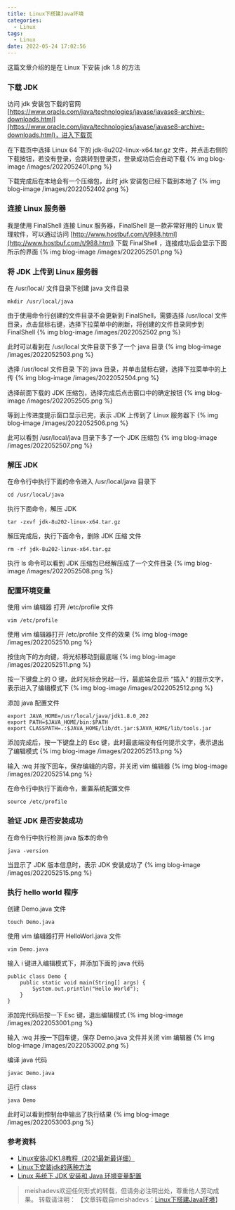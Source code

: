 ```yaml
---
title: Linux下搭建Java环境
categories:
  - Linux
tags:
  - Linux
date: 2022-05-24 17:02:56
---
```


这篇文章介绍的是在 Linux 下安装 jdk 1.8 的方法
<!--more-->

###  下载 JDK
访问 jdk 安装包下载的官网 [https://www.oracle.com/java/technologies/javase/javase8-archive-downloads.html](https://www.oracle.com/java/technologies/javase/javase8-archive-downloads.html)，进入下载页

在下载页中选择 Linux 64 下的 jdk-8u202-linux-x64.tar.gz 文件，并点击右侧的下载按钮，若没有登录，会跳转到登录页，登录成功后会自动下载
{% img blog-image /images/2022052401.png %}

下载完成后在本地会有一个压缩包，此时 jdk 安装包已经下载到本地了
{% img blog-image /images/2022052402.png %}

### 连接 Linux 服务器
我是使用 FinalShell 连接 Linux 服务器，FinalShell 是一款非常好用的 Linux 管理软件，可以通过访问 [http://www.hostbuf.com/t/988.html](http://www.hostbuf.com/t/988.html) 下载 FinalShell ，连接成功后会显示下图所示的界面
{% img blog-image /images/2022052501.png %}

### 将 JDK 上传到 Linux 服务器

在 /usr/local/  文件目录下创建 java 文件目录

	mkdir /usr/local/java

由于使用命令行创建的文件目录不会更新到 FinalShell，需要选择 /usr/local 文件目录，点击鼠标右键，选择下拉菜单中的刷新，将创建的文件目录同步到 FinalShell
{% img blog-image /images/2022052502.png %}

此时可以看到在 /usr/local 文件目录下多了一个  java 目录
{% img blog-image /images/2022052503.png %}

选择 /usr/local 文件目录 下的 java 目录，并单击鼠标右键，选择下拉菜单中的上传
{% img blog-image /images/2022052504.png %}

选择前面下载的 JDK 压缩包，选择完成后点击窗口中的确定按钮
{% img blog-image /images/2022052505.png %}

等到上传进度提示窗口显示已完，表示 JDK 上传到了 Linux 服务器下
{% img blog-image /images/2022052506.png %}

此可以看到 /usr/local/java 目录下多了一个 JDK 压缩包
{% img blog-image /images/2022052507.png %}

### 解压 JDK
在命令行中执行下面的命令进入 /usr/local/java 目录下

	cd /usr/local/java 

执行下面命令，解压 JDK

	tar -zxvf jdk-8u202-linux-x64.tar.gz

解压完成后，执行下面命令，删除 JDK 压缩 文件

	rm -rf jdk-8u202-linux-x64.tar.gz

执行 ls 命令可以看到 JDK 压缩包已经解压成了一个文件目录
{% img blog-image /images/2022052508.png %}

### 配置环境变量

使用 vim 编辑器 打开 /etc/profile 文件

	vim /etc/profile
	
使用 vim 编辑器打开 /etc/profile 文件的效果
{% img blog-image /images/2022052510.png %}

按住向下的方向键，将光标移动到最底端
{% img blog-image /images/2022052511.png %}

按一下键盘上的 O 键，此时光标会另起一行，最底端会显示 “插入” 的提示文字，表示进入了编辑模式下
{% img blog-image /images/2022052512.png %}

添加 java 配置文件

	export JAVA_HOME=/usr/local/java/jdk1.8.0_202
	export PATH=$JAVA_HOME/bin:$PATH
	export CLASSPATH=.:$JAVA_HOME/lib/dt.jar:$JAVA_HOME/lib/tools.jar
	
添加完成后，按一下键盘上的 Esc 键，此时最底端没有任何提示文字，表示退出了编辑模式
{% img blog-image /images/2022052513.png %}

输入 :wq 并按下回车，保存编辑的内容，并关闭 vim 编辑器
{% img blog-image /images/2022052514.png %}

在命令行中执行下面命令，重置系统配置文件

	source /etc/profile
	
### 验证 JDK 是否安装成功

在命令行中执行检测 java 版本的命令

	java -version

当显示了 JDK 版本信息时，表示 JDK 安装成功了
{% img blog-image /images/2022052515.png %}

### 执行 hello world 程序

创建 Demo.java 文件

	touch Demo.java
	
使用 vim 编辑器打开 HelloWorl.java 文件

	vim Demo.java
	
输入 i 键进入编辑模式下，并添加下面的 java 代码

	public class Demo {
		public static void main(String[] args) {
			System.out.println("Hello World");
		}
	}

添加完代码后按一下 Esc 键，退出编辑模式
{% img blog-image /images/2022053001.png %}

输入 :wq 并按一下回车键，保存 Demo.java 文件并关闭 vim 编辑器
{% img blog-image /images/2022053002.png %}

编译 java 代码

	javac Demo.java
	
运行 class

	java Demo
	
此时可以看到控制台中输出了执行结果
{% img blog-image /images/2022053003.png %}

### 参考资料
- [Linux安装JDK1.8教程（2021最新最详细）](https://zhuanlan.zhihu.com/p/343227137)
- [Linux下安装jdk的两种方法](https://www.cnblogs.com/Dr-wei/p/13339957.html)
- [Linux 系统下 JDK 安装和 Java 环境变量配置](https://blog.csdn.net/xietansheng/article/details/84189514)

> meishadevs欢迎任何形式的转载，但请务必注明出处，尊重他人劳动成果。
转载请注明： 【文章转载自meishadevs：[Linux下搭建Java环境](http://meishadevs.com/blog/Linux下搭建Java环境)】



